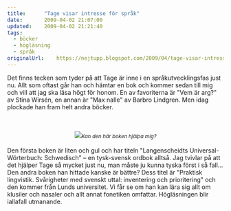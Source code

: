 ```yaml
---
title:		"Tage visar intresse för språk"
date:		2009-04-02 21:07:00
updated:	2009-04-02 21:21:40
tags: 
  - böcker
  - högläsning
  - språk	
originalUrl:	https://nejtupp.blogspot.com/2009/04/tage-visar-intresse-for-sprak.html
---
```


Det finns tecken som tyder på att Tage är inne i en språkutvecklingsfas just nu. Allt som oftast går han och hämtar en bok och kommer sedan till mig och vill att jag ska läsa högt för honom. En av favoriterna är "Vem är arg?" av Stina Wirsén, en annan är "Max nalle" av Barbro Lindgren. Men idag plockade han fram helt andra böcker.<br><br><br><div style="text-align: center;"><img src="../../../../img/_MG_1815_1024pix.jpg"><span style="font-size:85%;"><span style="font-style: italic;">Kan den här boken hjälpa mig?</span></span><br></div><br>Den första boken är liten och gul och har titeln "Langenscheidts Universal-Wörterbuch: Schwedisch" – en tysk-svensk ordbok alltså. Jag tvivlar på att det hjälper Tage så mycket just nu, man måste ju kunna tyska först i så fall... Den andra boken han hittade kanske är bättre? Dess titel är "Praktisk lingvistik. Svårigheter med svenskt uttal: inventering och prioritering" och den kommer från Lunds universitet. Vi får se om han kan lära sig allt om klusiler och nasaler och allt annat fonetiken omfattar. Högläsningen blir iallafall utmanande.
<!-- no comments on this post -->